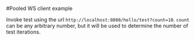 #Pooled WS client example

Invoke test using the url `http://localhost:8080/hello/test?count=10`.  `count`
can be any arbitrary number, but it will be used to determine the number of
test iterations.

